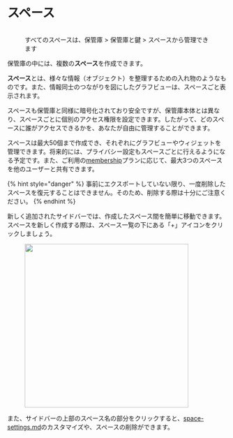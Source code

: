# スペース

<figure><img src="../../../.gitbook/assets/image (11).png" alt=""><figcaption><p>すべてのスペースは、保管庫 > 保管庫と鍵 > スペースから管理できます</p></figcaption></figure>

保管庫の中には、複数の**スペース**を作成できます。

**スペース**とは、様々な情報（オブジェクト）を整理するための入れ物のようなものです。また、情報同士のつながりを図にしたグラフビューは、スペースごと表示されます。

スペースも保管庫と同様に暗号化されており安全ですが、保管庫本体とは異なり、スペースごとに個別のアクセス権限を設定できます。したがって、どのスペースに誰がアクセスできるかを、あなたが自由に管理することができます。

スペースは最大50個まで作成でき、それぞれにグラフビューやウィジェットを管理できます。将来的には、プライバシー設定もスペースごとに行えるようになる予定です。また、ご利用の[membership](../../advanced/monetization.md)プランに応じて、最大3つのスペースを他のユーザーと共有できます。

{% hint style="danger" %}
事前にエクスポートしていない限り、一度削除したスペースを復元することはできません。そのため、削除する際は十分にご注意ください。
{% endhint %}

新しく追加されたサイドバーでは、作成したスペース間を簡単に移動できます。スペースを新しく作成する際は、スペース一覧の下にある「+」アイコンをクリックしましょう。

<figure><img src="../../../.gitbook/assets/image (52).png" alt="" width="375"><figcaption></figcaption></figure>

また、サイドバーの上部のスペース名の部分をクリックすると、[space-settings.md](../../advanced/settings/space-settings.md "mention")のカスタマイズや、スペースの削除ができます。
